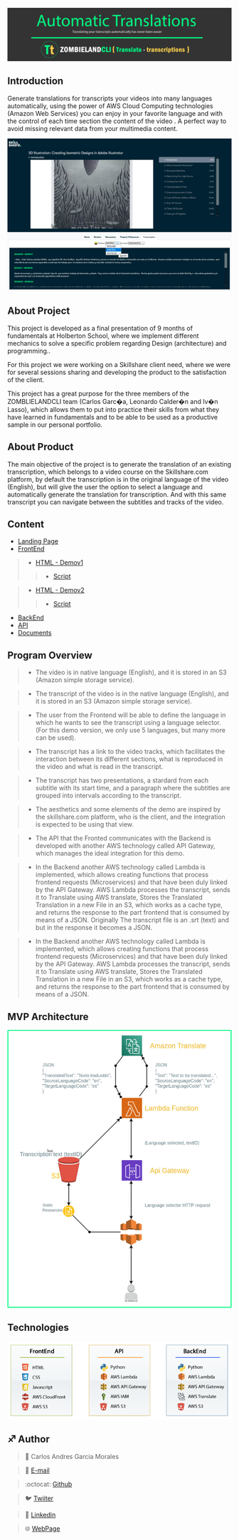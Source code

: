 ![](Top.png)

## Introduction

Generate translations for transcripts your videos into many languages automatically, using the power of AWS Cloud Computing technologies (Amazon Web Services) you can enjoy in your favorite language and with the control of each time section the content of the video . A perfect way to avoid missing relevant data from your multimedia content.

![](Demov2.jpg)
## About Project

This project is developed as a final presentation of 9 months of fundamentals at Holberton School, where we implement different mechanics to solve a specific problem regarding Design (architecture) and programming..

For this project we were working on a Skillshare client need, where we were for several sessions sharing and developing the product to the satisfaction of the client.

This project has a great purpose for the three members of the ZOMBLIELANDCLI team (Carlos Garc�a, Leonardo Calder�n and Iv�n Lasso), which allows them to put into practice their skills from what they have learned in fundamentals and to be able to be used as a productive sample in our personal portfolio.

## About Product

The main objective of the project is to generate the translation of an existing transcription, which belongs to a video course on the Skillshare.com platform, by default the transcription is in the original language of the video (English), but will give the user the option to select a language and automatically generate the translation for transcription. And with this same transcript you can navigate between the subtitles and tracks of the video.

## Content

- [Landing Page](/https://agzsoftsi.github.io/Automatic_Translations/)
- [FrontEnd](/FrontEnd)
> - [HTML - Demov1](FrontEnd/index.html)
> > - [Script](FrontEnd/static/scripts/getTranscription.js)

> - [HTML - Demov2](FrontEnd/index.html)
> > - [Script](FrontEnd/static/scripts/getTranscriptionTest.js)
- [BackEnd](/BackEnd)
- [API](/API)
- [Documents](/Documents)

## Program Overview

> - The video is in native language (English), and it is stored in an S3 (Amazon simple storage service).

> - The transcript of the video is in the native language (English), and it is stored in an S3 (Amazon simple storage service).

> - The user from the Frontend will be able to define the language in which he wants to see the transcript using a language selector. (For this demo version, we only use 5 languages, but many more can be used).

> - The transcript has a link to the video tracks, which facilitates the interaction between its different sections, what is reproduced in the video and what is read in the transcript.

> - The transcript has two presentations, a stardard from each subtitle with its start time, and a paragraph where the subtitles are grouped into intervals according to the transcript.

> - The aesthetics and some elements of the demo are inspired by the skillshare.com platform, who is the client, and the integration is expected to be using that view.

> - The API that the Fronted communicates with the Backend is developed with another AWS technology called API Gateway, which manages the ideal integration for this demo.

> - In the Backend another AWS technology called Lambda is implemented, which allows creating functions that process frontend requests (Microservices) and that have been duly linked by the API Gateway. AWS Lambda processes the transcript, sends it to Translate using AWS translate, Stores the Translated Translation in a new File in an S3, which works as a cache type, and returns the response to the part frontend that is consumed by means of a JSON.
Originally The transcript file is an .srt (text) and but in the response it becomes a JSON.

> - In the Backend another AWS technology called Lambda is implemented, which allows creating functions that process frontend requests (Microservices) and that have been duly linked by the API Gateway. AWS Lambda processes the transcript, sends it to Translate using AWS translate, Stores the Translated Translation in a new File in an S3, which works as a cache type, and returns the response to the part frontend that is consumed by means of a JSON.

## MVP Architecture

![](/Landing_Page/images/Architecture.jpg)

## Technologies

![](/Landing_Page/images/tec1.png)

## :sagittarius: Author

> :man: Carlos Andres Garcia Morales

> :e-mail: [E-mail](agzsoftsi@gmail.com)

> :octocat: [Github](https://github.com/agzsoftsi)

> :bird: [Twiiter](https://twitter.com/karlgarmor)

> :blue_book: [Linkedin](https://twitter.com/karlgarmor)

> :globe_with_meridians: [WebPage](https://www.agzsoftsi.tech/)



